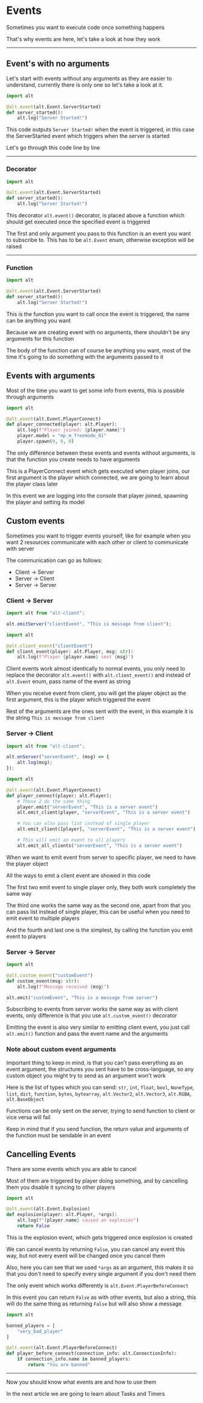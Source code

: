 # Events

Sometimes you want to execute code once something happens

That's why events are here, let's take a look at how they work

---

## Event's with no arguments

Let's start with events without any arguments as they are easier to understand, currently there is only one so let's take a look at it.

```py
import alt

@alt.event(alt.Event.ServerStarted)
def server_started():
    alt.log("Server Started!")
```

This code outputs `Server Started!` when the event is triggered, in this case the ServerStarted event which triggers when the server is started

Let's go through this code line by line

---

### Decorator
```py hl_lines="3"
import alt

@alt.event(alt.Event.ServerStarted)
def server_started():
    alt.log("Server Started!")
```

This decorator `alt.event()` decorator, is placed above a function which should get executed once the specified event is triggered

The first and only argument you pass to this function is an event you want to subscribe to. This has to be `alt.Event` enum, otherwise exception will be raised

---

### Function
```py hl_lines="4 5"
import alt

@alt.event(alt.Event.ServerStarted)
def server_started():
    alt.log("Server Started!")
```

This is the function you want to call once the event is triggered, the name can be anything you want

Because we are creating event with no arguments, there shouldn't be any arguments for this function

The body of the function can of course be anything you want, most of the time it's going to do something with the arguments passed to it

## Events with arguments

Most of the time you want to get some info from events, this is possible through arguments

```py
import alt

@alt.event(alt.Event.PlayerConnect)
def player_connected(player: alt.Player):
    alt.log(f"Player joined: {player.name}")
    player.model = "mp_m_freemode_01"
    player.spawn(0, 0, 0)
```

The only difference between these events and events without arguments, is that the function you create needs to have arguments

This is a PlayerConnect event which gets executed when player joins, our first argument is the player which connected, we are going to learn about the player class later

In this event we are logging into the console that player joined, spawning the player and setting its model

## Custom events

Sometimes you want to trigger events yourself, like for example when you want 2 resources communicate with each other or client to communicate with server

The communication can go as follows:

- Client -> Server
- Server -> Client
- Server -> Server

### Client -> Server

```js title="client.js"
import alt from "alt-client";

alt.emitServer("clientEvent", "This is message from client");
```

```py title="server.py"
import alt

@alt.client_event("clientEvent")
def client_event(player: alt.Player, msg: str):
    alt.log(f"Player {player.name} sent {msg}")
```

Client events work almost identically to normal events, you only need to replace the decorator `alt.event()` with `alt.client_event()` and instead of `alt.Event` enum, pass name of the event as string

When you receive event from client, you will get the player object as the first argument, this is the player which triggered the event

Rest of the arguments are the ones sent with the event, in this example it is the string `This is message from client`

### Server -> Client

```js title="client.js"
import alt from "alt-client";

alt.onServer("serverEvent", (msg) => {
    alt.log(msg);
});
```

```py title="server.py"
import alt

@alt.event(alt.Event.PlayerConnect)
def player_connect(player: alt.Player):
    # These 2 do the same thing
    player.emit("serverEvent", "This is a server event")
    alt.emit_client(player, "serverEvent", "This is a server event")

    # You can also pass list instead of single player
    alt.emit_client([player], "serverEvent", "This is a server event")

    # This will emit an event to all players
    alt.emit_all_clients("serverEvent", "This is a server event")
```

When we want to emit event from server to specific player, we need to have the player object

All the ways to emit a client event are showed in this code

The first two emit event to single player only, they both work completely the same way

The third one works the same way as the second one, apart from that you can pass list instead of single player, this can be useful when you need to emit event to multiple players

And the fourth and last one is the simplest, by calling the function you emit event to players

### Server -> Server

```py
import alt

@alt.custom_event("customEvent")
def custom_event(msg: str):
    alt.log(f"Message received {msg}")

alt.emit("customEvent", "This is a message from server")
```

Subscribing to events from server works the same way as with client events, only difference is that you use `alt.custom_event()` decorator

Emitting the event is also very similar to emitting client event, you just call `alt.emit()` function and pass the event name and the arguments

### Note about custom event arguments

Important thing to keep in mind, is that you can't pass everything as an event argument, the structures you sent have to be cross-language, so any custom object you might try to send as an argument won't work

Here is the list of types which you can send: `str`, `int`, `float`, `bool`, `NoneType`, `list`, `dict`, `function`, `bytes`, `bytearray`, `alt.Vector2`, `alt.Vector3`, `alt.RGBA`, `alt.BaseObject`

Functions can be only sent on the server, trying to send function to client or vice versa will fail

Keep in mind that if you send function, the return value and arguments of the function must be sendable in an event

## Cancelling Events

There are some events which you are able to cancel

Most of them are triggered by player doing something, and by cancelling them you disable it syncing to other players

```py
import alt

@alt.event(alt.Event.Explosion)
def explosion(player: alt.Player, *args):
    alt.log(f"{player.name} caused an explosion")
    return False
```

This is the explosion event, which gets triggered once explosion is created

We can cancel events by returning `False`, you can cancel any event this way, but not every event will be changed once you cancel them

Also, here you can see that we used `*args` as an argument, this makes it so that you don't need to specify every single argument if you don't need them


The only event which works differently is `alt.Event.PlayerBeforeConnect`

In this event you can return `False` as with other events, but also a string, this will do the same thing as returning `False` but will also show a message

```py
import alt

banned_players = [
    "very_bad_player"
]

@alt.event(alt.Event.PlayerBeforeConnect)
def player_before_connect(connection_info: alt.ConnectionInfo):
    if connection_info.name in banned_players:
        return "You are banned"
```

---

Now you should know what events are and how to use them

In the next article we are going to learn about Tasks and Timers

